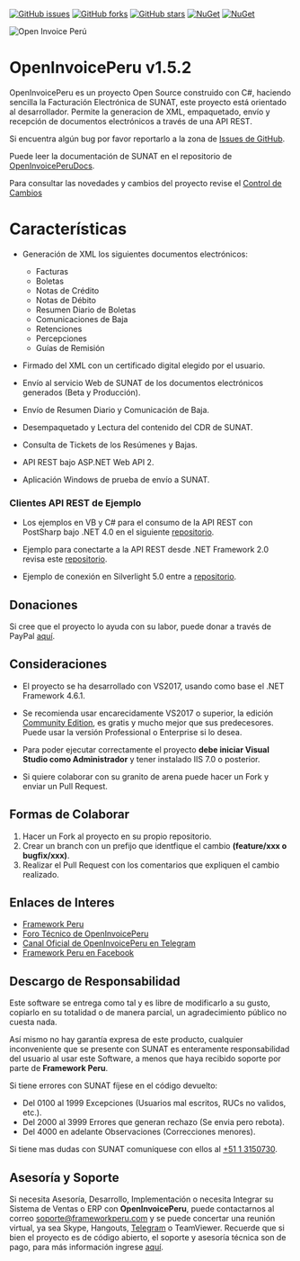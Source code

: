 [![GitHub issues](https://img.shields.io/github/issues/frameworkperu/openinvoiceperu.svg?style=plastic)](https://github.com/frameworkperu/openinvoiceperu/issues) [![GitHub forks](https://img.shields.io/github/forks/frameworkperu/openinvoiceperu.svg?style=plastic)](https://github.com/frameworkperu/openinvoiceperu/network) [![GitHub stars](https://img.shields.io/github/stars/frameworkperu/openinvoiceperu.svg?style=plastic)](https://github.com/frameworkperu/openinvoiceperu/stargazers) 
[![NuGet](https://img.shields.io/badge/downloads-2.8K-blue.svg?style=plastic)](https://github.com/FrameworkPeru/openinvoiceperu/releases)
[![NuGet](https://img.shields.io/badge/nuget-v1.5.2-green.svg?style=plastic)](https://www.nuget.org/packages/OpenInvoicePeru.DataTransfersObjects/)


![Open Invoice Perú](http://frameworkperu.com/OpenInvoicePeruLogo.png "Open Invoice Perú")
# OpenInvoicePeru v1.5.2 #
OpenInvoicePeru es un proyecto Open Source construido con C#, haciendo sencilla la Facturación Electrónica de SUNAT, este proyecto está orientado al desarrollador.
Permite la generacion de XML, empaquetado, envío y recepción de documentos electrónicos a través de una API REST.

Si encuentra algún bug por favor reportarlo a la zona de [Issues de GitHub](https://github.com/FrameworkPeru/facturacionelectronicasunat/issues).

Puede leer la documentación de SUNAT en el repositorio de [OpenInvoicePeruDocs](https://github.com/FrameworkPeru/openinvoiceperudocs).

Para consultar las novedades y cambios del proyecto revise el [Control de Cambios](CHANGELOG.md)

# Características #
- Generación de XML los siguientes documentos electrónicos:
  - Facturas
  - Boletas 
  - Notas de Crédito
  - Notas de Débito
  - Resumen Diario de Boletas
  - Comunicaciones de Baja
  - Retenciones
  - Percepciones
  - Guías de Remisión
 
- Firmado del XML con un certificado digital elegido por el usuario.
- Envío al servicio Web de SUNAT de los documentos electrónicos generados (Beta y Producción).
- Envío de Resumen Diario y Comunicación de Baja.
- Desempaquetado y Lectura del contenido del CDR de SUNAT.
- Consulta de Tickets de los Resúmenes y Bajas.
- API REST bajo ASP.NET Web API 2.
- Aplicación Windows de prueba de envío a SUNAT.

### Clientes API REST de Ejemplo ###
- Los ejemplos en VB y C# para el consumo de la API REST con PostSharp bajo .NET 4.0 en el siguiente [repositorio](https://goo.gl/adgBmv).

- Ejemplo para conectarte a la API REST desde .NET Framework 2.0 revisa este [repositorio](https://goo.gl/wGkAmu).

- Ejemplo de conexión en Silverlight 5.0 entre a [repositorio](https://github.com/FrameworkPeru/ClienteSLOpenInvoicePeru).

## Donaciones ##

Si cree que el proyecto lo ayuda con su labor, puede donar a través de PayPal [aquí](http://paypal.me/evelascom).

## Consideraciones ##
- El proyecto se ha desarrollado con VS2017, usando como base el .NET Framework 4.6.1.
- Se recomienda usar encarecidamente VS2017 o superior, la edición [Community Edition](https://www.visualstudio.com/downloads/download-visual-studio-vs), es gratis y mucho mejor que sus predecesores.
Puede usar la versión Professional o Enterprise si lo desea.

- Para poder ejecutar correctamente el proyecto **debe iniciar Visual Studio como Administrador** y tener instalado IIS 7.0 o posterior.

- Si quiere colaborar con su granito de arena puede hacer un Fork y enviar un Pull Request.

## Formas de Colaborar ##

1) Hacer un Fork al proyecto en su propio repositorio.
2) Crear un branch con un prefijo que identfique el cambio **(feature/xxx o bugfix/xxx)**.
3) Realizar el Pull Request con los comentarios que expliquen el cambio realizado.

## Enlaces de Interes ##

- [Framework Peru](http://frameworkperu.com)
- [Foro Técnico de OpenInvoicePeru](http://forotecnico.frameworkperu.com)
- [Canal Oficial de OpenInvoicePeru en Telegram](http://t.me/OpenInvoicePeru)
- [Framework Peru en Facebook](http://facebook.com/FrameworkPe)

## Descargo de Responsabilidad ##

Este software se entrega como tal y es libre de modificarlo a su gusto, copiarlo en su totalidad 
o de manera parcial, un agradecimiento público no cuesta nada.

Así mismo no hay garantía expresa de este producto, cualquier inconveniente que se presente con SUNAT 
es enteramente responsabilidad del usuario al usar este Software, a menos que haya recibido soporte por parte de **Framework Peru**. 

Si tiene errores con SUNAT fíjese en el código devuelto:

- Del 0100 al 1999 Excepciones (Usuarios mal escritos, RUCs no validos, etc.).
- Del 2000 al 3999 Errores que generan rechazo (Se envia pero rebota).
- Del 4000 en adelante Observaciones (Correcciones menores).

Si tiene mas dudas con SUNAT comuníquese con ellos al [+51 1 3150730](tel:+5113150730).

## Asesoría y Soporte ##


Si necesita Asesoría, Desarrollo, Implementación o necesita Integrar su Sistema de Ventas o ERP con **OpenInvoicePeru**, puede contactarnos al correo [soporte@frameworkperu.com](mailto:soporte@frameworkperu.com) y se puede concertar una reunión virtual, ya sea Skype, Hangouts, [Telegram](http://t.me/ErickOrlando) o TeamViewer.
Recuerde que si bien el proyecto es de código abierto, el soporte y asesoría técnica son de pago, para más información ingrese [aquí](https://goo.gl/9xkUtB).
